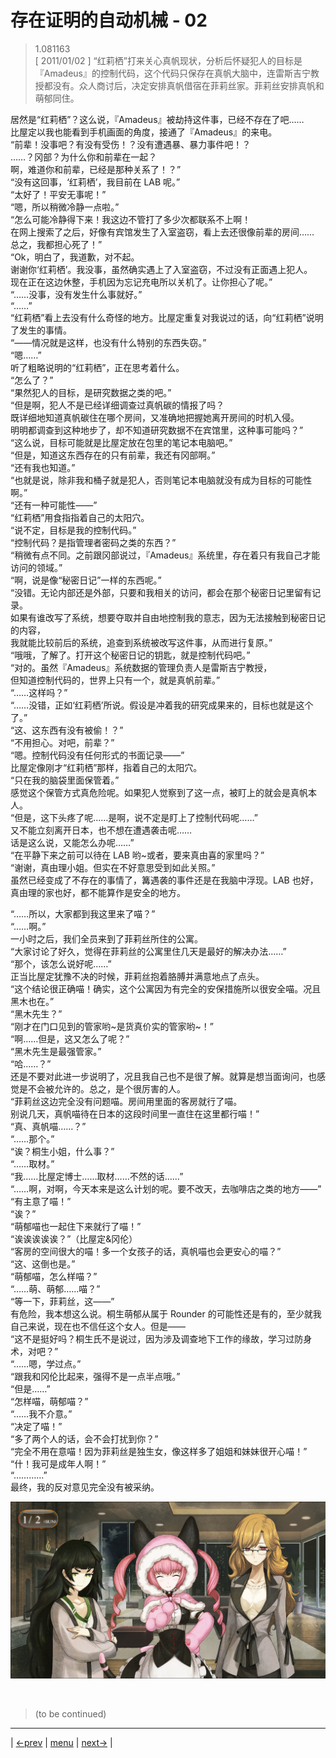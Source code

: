 # 存在证明的自动机械 - 02
> 1.081163  
> [ 2011/01/02 ] “红莉栖”打来关心真帆现状，分析后怀疑犯人的目标是『Amadeus』的控制代码，这个代码只保存在真帆大脑中，连雷斯吉宁教授都没有。众人商讨后，决定安排真帆借宿在菲莉丝家。菲莉丝安排真帆和萌郁同住。

居然是“红莉栖”？这么说，『Amadeus』被劫持这件事，已经不存在了吧……  
比屋定以我也能看到手机画面的角度，接通了『Amadeus』的来电。  
“前辈！没事吧？有没有受伤！？没有遭遇暴、暴力事件吧！？  
 ……？冈部？为什么你和前辈在一起？  
 啊，难道你和前辈，已经是那种关系了！？”  
“没有这回事，‘红莉栖’，我目前在 LAB 呢。”  
“太好了！平安无事呢！”  
“嗯，所以稍微冷静一点啦。”  
“怎么可能冷静得下来！我这边不管打了多少次都联系不上啊！  
 在网上搜索了之后，好像有宾馆发生了入室盗窃，看上去还很像前辈的房间……  
 总之，我都担心死了！”  
“Ok，明白了，我道歉，对不起。  
 谢谢你‘红莉栖’。我没事，虽然确实遇上了入室盗窃，不过没有正面遇上犯人。  
 现在正在这边休整，手机因为忘记充电所以关机了。让你担心了呢。”  
“……没事，没有发生什么事就好。”  
“……”  
“红莉栖”看上去没有什么奇怪的地方。比屋定重复对我说过的话，向“红莉栖”说明了发生的事情。  
“——情况就是这样，也没有什么特别的东西失窃。”  
“嗯……”  
听了粗略说明的“红莉栖”，正在思考着什么。  
“怎么了？”  
“果然犯人的目标，是研究数据之类的吧。”  
“但是啊，犯人不是已经详细调查过真帆碳的情报了吗？  
 既详细地知道真帆碳住在哪个房间，又准确地把握她离开房间的时机入侵。  
 明明都调查到这种地步了，却不知道研究数据不在宾馆里，这种事可能吗？”  
“这么说，目标可能就是比屋定放在包里的笔记本电脑吧。”  
“但是，知道这东西存在的只有前辈，我还有冈部啊。”  
“还有我也知道。”  
“也就是说，除非我和桶子就是犯人，否则笔记本电脑就没有成为目标的可能性啊。”  
“还有一种可能性——”  
“红莉栖”用食指指着自己的太阳穴。  
“说不定，目标是我的控制代码。”  
“控制代码？是指管理者密码之类的东西？”  
“稍微有点不同。之前跟冈部说过，『Amadeus』系统里，存在着只有我自己才能访问的领域。”  
“啊，说是像“秘密日记”一样的东西呢。”  
“没错。无论内部还是外部，只要和我相关的访问，都会在那个秘密日记里留有记录。  
 如果有谁改写了系统，想要夺取并自由地控制我的意志，因为无法接触到秘密日记的内容，  
 我就能比较前后的系统，追查到系统被改写这件事，从而进行复原。”  
“哦哦，了解了。打开这个秘密日记的钥匙，就是控制代码吧。”  
“对的。虽然『Amadeus』系统数据的管理负责人是雷斯吉宁教授，  
 但知道控制代码的，世界上只有一个，就是真帆前辈。”  
“……这样吗？”  
“……没错，正如‘红莉栖’所说。假设是冲着我的研究成果来的，目标也就是这个了。”  
“这、这东西有没有被偷！？”  
“不用担心。对吧，前辈？”  
“嗯。控制代码没有任何形式的书面记录——”  
比屋定像刚才“红莉栖”那样，指着自己的太阳穴。  
“只在我的脑袋里面保管着。”  
感觉这个保管方式真危险呢。如果犯人觉察到了这一点，被盯上的就会是真帆本人。  
“但是，这下头疼了呢……是啊，说不定是盯上了控制代码呢……”  
 又不能立刻离开日本，也不想在遭遇袭击呢……  
 话是这么说，又能怎么办呢……”  
“在平静下来之前可以待在 LAB 哟\~或者，要来真由喜的家里吗？”  
“谢谢，真由理小姐。但实在不好意思受到如此关照。”  
虽然已经变成了不存在的事情了，篝遇袭的事件还是在我脑中浮现。LAB 也好，真由理的家也好，都不能算作是安全的地方。  

“……所以，大家都到我这里来了喵？”  
“……啊。”  
一小时之后，我们全员来到了菲莉丝所住的公寓。  
“大家讨论了好久，觉得在菲莉丝的公寓里住几天是最好的解决办法……”  
“那个，该怎么说好呢……”  
正当比屋定犹豫不决的时候，菲莉丝抱着胳膊并满意地点了点头。  
“这个结论很正确喵！确实，这个公寓因为有完全的安保措施所以很安全喵。况且黑木也在。”  
“黑木先生？”  
“刚才在门口见到的管家哟\~是货真价实的管家哟\~！”  
“啊……但是，这又怎么了呢？”  
“黑木先生是最强管家。”  
“哈……？”  
还是不要对此进一步说明了，况且我自己也不是很了解。就算是想当面询问，也感觉是不会被允许的。总之，是个很厉害的人。  
“菲莉丝这边完全没有问题喵。房间用里面的客房就行了喵。  
 别说几天，真帆喵待在日本的这段时间里一直住在这里都行喵！”  
“真、真帆喵……？”  
“……那个。”  
“诶？桐生小姐，什么事？”  
“……取材。”  
“我……比屋定博士……取材……不然的话……”  
“……啊，对啊，今天本来是这么计划的呢。要不改天，去咖啡店之类的地方——”  
“有主意了喵！”  
“诶？”  
“萌郁喵也一起住下来就行了喵！”  
“诶诶诶诶诶？”（比屋定&冈伦）  
“客房的空间很大的喵！多一个女孩子的话，真帆喵也会更安心的喵？”  
“这、这倒也是。”  
“萌郁喵，怎么样喵？”  
“……萌、萌郁……喵？”  
“等一下，菲莉丝，这——”  
有危险，我本想这么说。桐生萌郁从属于 Rounder 的可能性还是有的，至少就我自己来说，现在也不信任这个女人。但是——  
“这不是挺好吗？桐生氏不是说过，因为涉及调查地下工作的缘故，学习过防身术，对吧？”  
“……嗯，学过点。”  
“跟我和冈伦比起来，强得不是一点半点哦。”  
“但是……”  
“怎样喵，萌郁喵？”  
“……我不介意。”  
“决定了喵！”  
“多了两个人的话，会不会打扰到你？”  
“完全不用在意喵！因为菲莉丝是独生女，像这样多了姐姐和妹妹很开心喵！”  
“什！我可是成年人啊！”  
“…………”  
最终，我的反对意见完全没有被采纳。  

![](../img/0076-1.png)


<br/>

> (to be continued)
---

| [←prev](./0075) | [menu](../) | [next→](./0077) |
